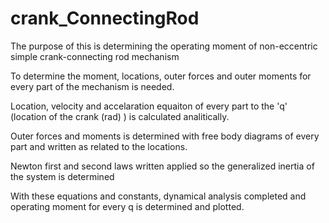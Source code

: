 # crank_ConnectingRod

The purpose of this is determining the operating moment of non-eccentric simple crank-connecting rod mechanism

To determine the moment, locations, outer forces and outer moments for every part of the mechanism is needed.

Location, velocity and accelaration equaiton of every part to the 'q' (location of the crank (rad) ) is calculated analitically.

Outer forces and moments is determined with free body diagrams of every part and written as related to the locations. 

Newton first and second laws written applied so the generalized inertia of the system is determined

With these equations and constants, dynamical analysis completed and operating moment for every q is determined and plotted.